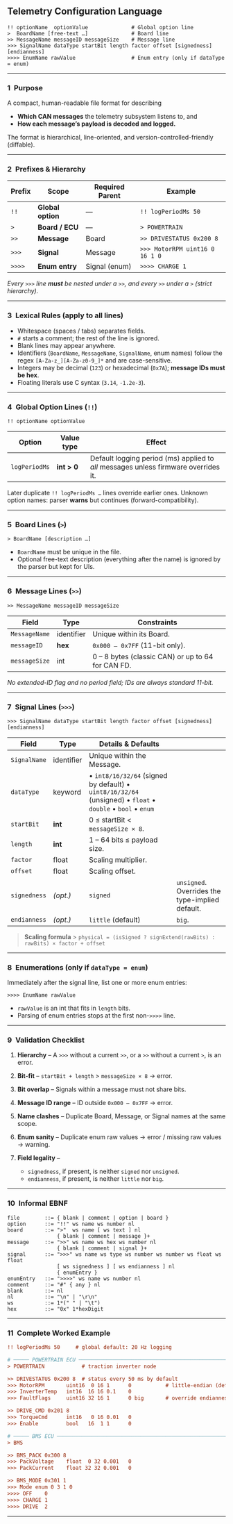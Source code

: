 ## Telemetry Configuration Language

```
!! optionName  optionValue              # Global option line
>  BoardName [free-text …]              # Board line
>> MessageName messageID messageSize    # Message line
>>> SignalName dataType startBit length factor offset [signedness] [endianness]
>>>> EnumName rawValue                  # Enum entry (only if dataType = enum)
```

---

### 1 Purpose

A compact, human-readable file format for describing

- **Which CAN messages** the telemetry subsystem listens to, and
- **How each message’s payload is decoded and logged.**

The format is hierarchical, line-oriented, and version-controlled-friendly (diffable).

---

### 2 Prefixes & Hierarchy

| Prefix | Scope             | Required Parent | Example                        |
| ------ | ----------------- | --------------- | ------------------------------ |
| `!!`   | **Global option** | —               | `!! logPeriodMs 50`            |
| `>`    | **Board / ECU**   | —               | `> POWERTRAIN`                 |
| `>>`   | **Message**       | Board           | `>> DRIVESTATUS 0x200 8`       |
| `>>>`  | **Signal**        | Message         | `>>> MotorRPM uint16 0 16 1 0` |
| `>>>>` | **Enum entry**    | Signal (enum)   | `>>>> CHARGE 1`                |

_Every `>>>` line **must** be nested under a `>>`, and every `>>` under a `>` (strict hierarchy)._

---

### 3 Lexical Rules (apply to all lines)

- Whitespace (spaces / tabs) separates fields.
- `#` starts a comment; the rest of the line is ignored.
- Blank lines may appear anywhere.
- Identifiers (`BoardName`, `MessageName`, `SignalName`, enum names) follow the regex
  `[A-Za-z_][A-Za-z0-9_]*` and are case-sensitive.
- Integers may be decimal (`123`) or hexadecimal (`0x7A`); **message IDs must be hex**.
- Floating literals use C syntax (`3.14`, `-1.2e-3`).

---

### 4 Global Option Lines (`!!`)

```
!! optionName optionValue
```

| Option        | Value type  | Effect                                                                              |
| ------------- | ----------- | ----------------------------------------------------------------------------------- |
| `logPeriodMs` | **int > 0** | Default logging period (ms) applied to _all_ messages unless firmware overrides it. |

Later duplicate `!! logPeriodMs …` lines override earlier ones.
Unknown option names: parser **warns** but continues (forward-compatibility).

---

### 5 Board Lines (`>`)

```
> BoardName [description …]
```

- `BoardName` must be unique in the file.
- Optional free-text description (everything after the name) is ignored by the parser but kept for UIs.

---

### 6 Message Lines (`>>`)

```
>> MessageName messageID messageSize
```

| Field         | Type       | Constraints                                       |
| ------------- | ---------- | ------------------------------------------------- |
| `MessageName` | identifier | Unique within its Board.                          |
| `messageID`   | **hex**    | `0x000 – 0x7FF` (11-bit only).                    |
| `messageSize` | int        | 0 – 8 bytes (classic CAN) or up to 64 for CAN FD. |

_No extended-ID flag and no period field; IDs are always standard 11-bit._

---

### 7 Signal Lines (`>>>`)

```
>>> SignalName dataType startBit length factor offset [signedness] [endianness]
```

| Field        | Type       | Details & Defaults                                                                                         |                                                 |
| ------------ | ---------- | ---------------------------------------------------------------------------------------------------------- | ----------------------------------------------- |
| `SignalName` | identifier | Unique within the Message.                                                                                 |                                                 |
| `dataType`   | keyword    | • `int8/16/32/64` (signed by default) • `uint8/16/32/64` (unsigned) • `float` • `double` • `bool` • `enum` |                                                 |
| `startBit`   | **int**    | 0 ≤ startBit < `messageSize × 8`.                                                                          |                                                 |
| `length`     | **int**    | 1 – 64 bits ≤ payload size.                                                                                |                                                 |
| `factor`     | float      | Scaling multiplier.                                                                                        |                                                 |
| `offset`     | float      | Scaling offset.                                                                                            |                                                 |
| `signedness` | _(opt.)_   | `signed`                                                                                                   | `unsigned`. Overrides the type-implied default. |
| `endianness` | _(opt.)_   | `little` (default)                                                                                         | `big`.                                          |

> **Scaling formula** > `physical = (isSigned ? signExtend(rawBits) : rawBits) × factor + offset`

---

### 8 Enumerations (only if `dataType = enum`)

Immediately after the signal line, list one or more enum entries:

```
>>>> EnumName rawValue
```

- `rawValue` is an int that fits in `length` bits.
- Parsing of enum entries stops at the first non-`>>>>` line.

---

### 9 Validation Checklist

1. **Hierarchy** – A `>>>` without a current `>>`, or a `>>` without a current `>`, is an error.
2. **Bit-fit** – `startBit + length` > `messageSize × 8` → error.
3. **Bit overlap** – Signals within a message must not share bits.
4. **Message ID range** – ID outside `0x000 – 0x7FF` → error.
5. **Name clashes** – Duplicate Board, Message, or Signal names at the same scope.
6. **Enum sanity** – Duplicate enum raw values → error / missing raw values → warning.
7. **Field legality** –

   - `signedness`, if present, is neither `signed` nor `unsigned`.
   - `endianness`, if present, is neither `little` nor `big`.

---

### 10 Informal EBNF

```
file        ::= { blank | comment | option | board }
option      ::= "!!" ws name ws number nl
board       ::= ">"  ws name [ ws text ] nl
                { blank | comment | message }+
message     ::= ">>" ws name ws hex ws number nl
                { blank | comment | signal }+
signal      ::= ">>>" ws name ws type ws number ws number ws float ws float
                [ ws signedness ] [ ws endianness ] nl
                { enumEntry }
enumEntry   ::= ">>>>" ws name ws number nl
comment     ::= "#" { any } nl
blank       ::= nl
nl          ::= "\n" | "\r\n"
ws          ::= 1*(" " | "\t")
hex         ::= "0x" 1*hexDigit
```

---

### 11 Complete Worked Example

```ini
!! logPeriodMs 50     # global default: 20 Hz logging

# ───── POWERTRAIN ECU ───────────────────────────────────────────────────────
> POWERTRAIN            # traction inverter node

>> DRIVESTATUS 0x200 8  # status every 50 ms by default
>>> MotorRPM       uint16  0 16 1      0           # little-endian (default)
>>> InverterTemp   int16  16 16 0.1    0
>>> FaultFlags     uint16 32 16 1      0 big       # override endianness

>> DRIVE_CMD 0x201 8
>>> TorqueCmd      int16   0 16 0.01   0
>>> Enable         bool   16  1 1      0

# ───── BMS ECU ──────────────────────────────────────────────────────────────
> BMS

>> BMS_PACK 0x300 8
>>> PackVoltage    float  0 32 0.001   0
>>> PackCurrent    float 32 32 0.001   0

>> BMS_MODE 0x301 1
>>> Mode enum 0 3 1 0
>>>> OFF    0
>>>> CHARGE 1
>>>> DRIVE  2
```

---
